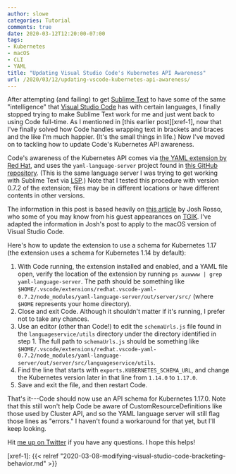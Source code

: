 ```yaml
---
author: slowe
categories: Tutorial
comments: true
date: 2020-03-12T12:20:00-07:00
tags:
- Kubernetes
- macOS
- CLI
- YAML
title: "Updating Visual Studio Code's Kubernetes API Awareness"
url: /2020/03/12/updating-vscode-kubernetes-api-awareness/
---
```


After attempting (and failing) to get [Sublime Text][link-1] to have some of the same "intelligence" that [Visual Studio Code][link-2] has with certain languages, I finally stopped trying to make Sublime Text work for me and just went back to using Code full-time. As I mentioned in [this earlier post][xref-1], now that I've finally solved how Code handles wrapping text in brackets and braces and the like I'm much happier. (It's the small things in life.) Now I've moved on to tackling how to update Code's Kubernetes API awareness.<!--more-->

Code's awareness of the Kubernetes API comes via [the YAML extension by Red Hat][link-4], and uses the `yaml-language-server` project found in [this GitHub repository][link-5]. (This is the same language server I was trying to get working with Sublime Text via [LSP][link-6].) Note that I tested this procedure with version 0.7.2 of the extension; files may be in different locations or have different contents in other versions.

The information in this post is based heavily on [this article][link-3] by Josh Rosso, who some of you may know from his guest appearances on [TGIK][link-7]. I've adapted the information in Josh's post to apply to the macOS version of Visual Studio Code.

Here's how to update the extension to use a schema for Kubernetes 1.17 (the extension uses a schema for Kubernetes 1.14 by default):

1. With Code running, the extension installed and enabled, and a YAML file open, verify the location of the extension by running `ps auxwww | grep yaml-language-server`. The path should be something like `$HOME/.vscode/extensions/redhat.vscode-yaml-0.7.2/node_modules/yaml-language-server/out/server/src/` (where `$HOME` represents your home directory).
2. Close and exit Code. Although it shouldn't matter if it's running, I prefer not to take any chances.
3. Use an editor (other than Code!) to edit the `schemaUrls.js` file found in the `languageservice/utils` directory under the directory identified in step 1. The full path to `schemaUrls.js` should be something like `$HOME/.vscode/extensions/redhat.vscode-yaml-0.7.2/node_modules/yaml-language-server/out/server/src/languageservice/utils`.
4. Find the line that starts with `exports.KUBERNETES_SCHEMA_URL`, and change the Kubernetes version later in that line from `1.14.0` to `1.17.0`.
5. Save and exit the file, and then restart Code.

That's it---Code should now use an API schema for Kubernetes 1.17.0. Note that this still won't help Code be aware of CustomResourceDefinitions like those used by Cluster API, and so the YAML language server will still flag those lines as "errors." I haven't found a workaround for that yet, but I'll keep looking.

Hit [me up on Twitter][link-8] if you have any questions. I hope this helps!

[link-1]: https://www.sublimetext.com/
[link-2]: https://code.visualstudio.com/
[link-3]: https://octetz.com/docs/2020/2020-01-06-vim-k8s-yaml-support/#set-kubernetes-api-version
[link-4]: https://marketplace.visualstudio.com/items?itemName=redhat.vscode-yaml
[link-5]: https://github.com/redhat-developer/yaml-language-server
[link-6]: https://lsp.readthedocs.io/en/latest/
[link-7]: https://github.com/vmware-tanzu/tgik
[link-8]: https://twitter.com/scott_lowe
[xref-1]: {{< relref "2020-03-08-modifying-visual-studio-code-bracketing-behavior.md" >}}
